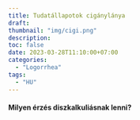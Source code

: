 ```yaml
---
title: Tudatállapotok cigánylánya
draft: 
thumbnail: "img/cigi.png"
description: 
toc: false
date: 2023-03-28T11:10:00+07:00
categories:
  - "Logorrhea"
tags:
  - "HU"
---
```

#### Milyen érzés diszkalkuliásnak lenni?


